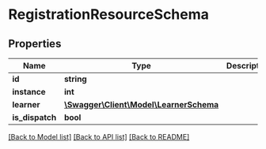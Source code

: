 # RegistrationResourceSchema

## Properties
Name | Type | Description | Notes
------------ | ------------- | ------------- | -------------
**id** | **string** |  | [optional] 
**instance** | **int** |  | [optional] 
**learner** | [**\Swagger\Client\Model\LearnerSchema**](LearnerSchema.md) |  | [optional] 
**is_dispatch** | **bool** |  | [optional] 

[[Back to Model list]](../README.md#documentation-for-models) [[Back to API list]](../README.md#documentation-for-api-endpoints) [[Back to README]](../README.md)


